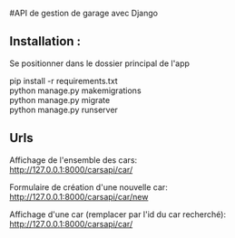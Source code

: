 #API de gestion de garage avec Django

## Installation :
Se positionner dans le dossier principal de l'app

pip install -r requirements.txt</br>
python manage.py makemigrations</br>
python manage.py migrate</br>
python manage.py runserver</br>


## Urls
Affichage de l'ensemble des cars:</br>
http://127.0.0.1:8000/carsapi/car/

Formulaire de création d'une nouvelle car:</br>
http://127.0.0.1:8000/carsapi/car/new

Affichage d'une car (remplacer <id> par l'id du car recherché):</br>
http://127.0.0.1:8000/carsapi/car/<id>

